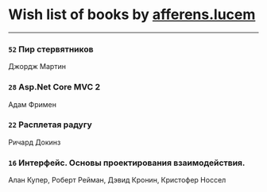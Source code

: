 # Wish list of books by [afferens.lucem](http://vk.com/id196071655)
---

### `52` Пир стервятников
Джордж Мартин

### `28` Asp.Net Core MVC 2
Адам Фримен

### `22` Расплетая радугу
Ричард Докинз

### `16` Интерфейс. Основы проектирования взаимодействия.
Алан Купер, Роберт Рейман, Дэвид Кронин, Кристофер Носсел

